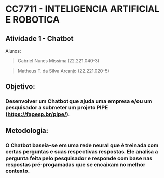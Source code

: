 # CC7711 - INTELIGENCIA ARTIFICIAL E ROBOTICA

## Atividade 1 - Chatbot

Alunos:
> Gabriel Nunes Missima (22.221.040-3)

> Matheus T. da Silva Arcanjo (22.221.020-5)

## Objetivo:
### Desenvolver um Chatbot que ajuda uma empresa e/ou um pesquisador a submeter um projeto PIPE (https://fapesp.br/pipe/).

## Metodologia:
### O Chatbot baseia-se em uma rede neural que é treinada com certas perguntas e suas respectivas respostas. Ele analisa a pergunta feita pelo pesquisador e responde com base nas respostas pré-progamadas que se encaixam no melhor contexto.
